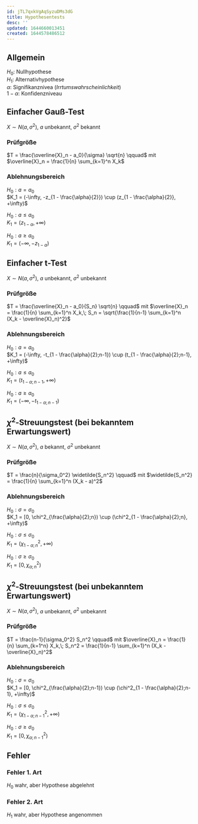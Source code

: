 ```yaml
---
id: jTL7qxkVgAqSyzuDMs3dG
title: Hypothesentests
desc: ''
updated: 1644660013451
created: 1644578486512
---
```


## Allgemein

$H_0$: Nullhypothese  
$H_1$: Alternativhypothese  
$\alpha$: Signifikanznivea (*Irrtumswahrscheinlichkeit*)  
$1 - \alpha$: Konfidenzniveau

## Einfacher Gauß-Test
$X \sim N(a, \sigma^2)$, $a$ unbekannt, $\sigma^2$ bekannt

### Prüfgröße
$T = \frac{\overline{X}_n - a_0}{\sigma} \sqrt{n} \qquad$
mit $\overline{X}_n = \frac{1}{n} \sum_{k=1}^n X_k$

### Ablehnungsbereich
$H_0: a = a_0$  
$K_1 = (-\infty, -z_{1 - \frac{\alpha}{2}}) \cup (z_{1 - \frac{\alpha}{2}}, +\infty)$  

$H_0: a \leq a_0$  
$K_1 = (z_{1 - \alpha}, +\infty)$  

$H_0: a \geq a_0$  
$K_1 = (-\infty, -z_{1 - \alpha})$  

## Einfacher t-Test
$X \sim N(a, \sigma^2)$, $a$ unbekannt, $\sigma^2$ unbekannt

### Prüfgröße
$T = \frac{\overline{X}_n - a_0}{S_n} \sqrt{n} \qquad$
mit $\overline{X}_n = \frac{1}{n} \sum_{k=1}^n X_k,\; S_n = \sqrt{\frac{1}{n-1} \sum_{k=1}^n (X_k - \overline{X}_n)^2}$

### Ablehnungsbereich
$H_0: a = a_0$  
$K_1 = (-\infty, -t_{1 - \frac{\alpha}{2};n-1}) \cup (t_{1 - \frac{\alpha}{2};n-1}, +\infty)$  

$H_0: a \leq a_0$  
$K_1 = (t_{1 - \alpha;n-1}, +\infty)$  

$H_0: a \geq a_0$  
$K_1 = (-\infty, -t_{1 - \alpha;n-1})$  

## $\chi^2$-Streuungstest (bei bekanntem Erwartungswert)
$X \sim N(a, \sigma^2)$, $a$ bekannt, $\sigma^2$ unbekannt

### Prüfgröße
$T =  \frac{n}{\sigma_0^2} \widetilde{S_n^2} \qquad$
mit $\widetilde{S_n^2} = \frac{1}{n} \sum_{k=1}^n (X_k - a)^2$

### Ablehnungsbereich
$H_0: \sigma = \sigma_0$  
$K_1 = [0, \chi^2_{\frac{\alpha}{2};n}) \cup (\chi^2_{1 - \frac{\alpha}{2};n}, +\infty)$  

$H_0: \sigma \leq \sigma_0$  
$K_1 = (\chi^2_{1 - \alpha;n}, +\infty)$  

$H_0: \sigma \geq \sigma_0$  
$K_1 = [0, \chi^2_{\alpha;n})$  

## $\chi^2$-Streuungstest (bei unbekanntem Erwartungswert)
$X \sim N(a, \sigma^2)$, $a$ unbekannt, $\sigma^2$ unbekannt

### Prüfgröße
$T =  \frac{n-1}{\sigma_0^2} S_n^2 \qquad$
mit $\overline{X}_n = \frac{1}{n} \sum_{k=1^n} X_k,\;
      S_n^2 = \frac{1}{n-1} \sum_{k=1}^n (X_k - \overline{X}_n)^2$

### Ablehnungsbereich
$H_0: \sigma = \sigma_0$  
$K_1 = [0, \chi^2_{\frac{\alpha}{2};n-1}) \cup (\chi^2_{1 - \frac{\alpha}{2};n-1}, +\infty)$  

$H_0: \sigma \leq \sigma_0$  
$K_1 = (\chi^2_{1 - \alpha;n-1}, +\infty)$  

$H_0: \sigma \geq \sigma_0$  
$K_1 = [0, \chi^2_{\alpha;n-1})$  

## Fehler

### Fehler 1. Art
$H_0$ wahr, aber Hypothese abgelehnt

### Fehler 2. Art
$H_1$ wahr, aber Hypothese angenommen